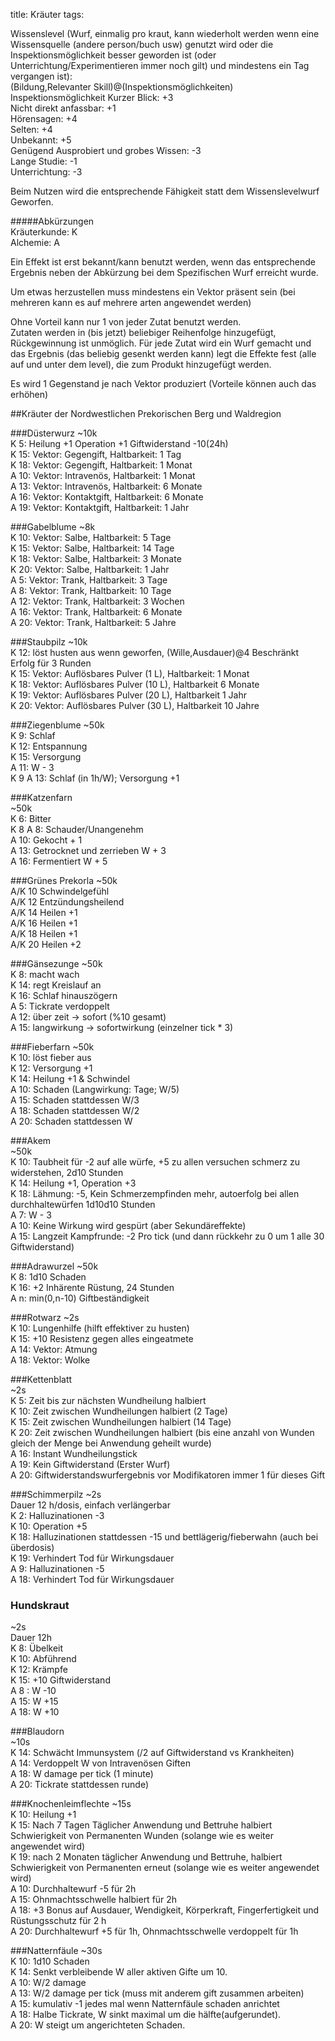 title: Kräuter
tags: 

Wissenslevel 
(Wurf, einmalig pro kraut, kann wiederholt werden wenn eine Wissensquelle (andere person/buch usw) genutzt wird oder die Inspektionsmöglichkeit besser geworden ist (oder Unterrichtung/Experimentieren immer noch gilt) und mindestens ein Tag vergangen ist):  
(Bildung,Relevanter Skill)@(Inspektionsmöglichkeiten)  
Inspektionsmöglichkeit Kurzer Blick: +3  
Nicht direkt anfassbar: +1  
Hörensagen: +4  
Selten: +4  
Unbekannt: +5  
Genügend Ausprobiert und grobes Wissen: -3  
Lange Studie: -1  
Unterrichtung: -3  

Beim Nutzen wird die entsprechende Fähigkeit statt dem Wissenslevelwurf Geworfen.  
  
#####Abkürzungen  
Kräuterkunde: K  
Alchemie: A  
  
Ein Effekt ist erst bekannt/kann benutzt werden, wenn das entsprechende Ergebnis neben der Abkürzung bei dem Spezifischen Wurf erreicht wurde.  
  
Um etwas herzustellen muss mindestens ein Vektor präsent sein (bei mehreren kann es auf mehrere arten angewendet werden)  
   
Ohne Vorteil kann nur 1 von jeder Zutat benutzt werden.  
Zutaten werden in (bis jetzt) beliebiger Reihenfolge hinzugefügt, Rückgewinnung ist unmöglich. Für jede Zutat wird ein Wurf gemacht und das Ergebnis (das beliebig gesenkt werden kann) legt die Effekte fest (alle auf und unter dem level), die zum Produkt hinzugefügt werden.  

Es wird 1 Gegenstand je nach Vektor produziert (Vorteile können auch das erhöhen)  


##Kräuter der Nordwestlichen Prekorischen Berg und Waldregion

###Düsterwurz 
~10k  
K 5: Heilung +1 Operation +1 Giftwiderstand -10(24h)  
K 15: Vektor: Gegengift, Haltbarkeit: 1 Tag  
K 18: Vektor: Gegengift, Haltbarkeit: 1 Monat  
A 10: Vektor: Intravenös, Haltbarkeit: 1 Monat   
A 13: Vektor: Intravenös, Haltbarkeit: 6 Monate   
A 16: Vektor: Kontaktgift, Haltbarkeit: 6 Monate   
A 19: Vektor: Kontaktgift, Haltbarkeit: 1 Jahr  
  
###Gabelblume
~8k  
K 10: Vektor: Salbe, Haltbarkeit: 5 Tage    
K 15: Vektor: Salbe, Haltbarkeit: 14 Tage  
K 18: Vektor: Salbe, Haltbarkeit: 3 Monate  
K 20: Vektor: Salbe, Haltbarkeit: 1 Jahr  
A 5: Vektor: Trank, Haltbarkeit: 3 Tage  
A 8: Vektor: Trank, Haltbarkeit: 10 Tage  
A 12: Vektor: Trank, Haltbarkeit: 3 Wochen  
A 16: Vektor: Trank, Haltbarkeit: 6 Monate  
A 20: Vektor: Trank, Haltbarkeit: 5 Jahre  

###Staubpilz 
~10k  
K 12: löst husten aus wenn geworfen, (Wille,Ausdauer)@4 Beschränkt Erfolg für 3 Runden  
K 15: Vektor: Auflösbares Pulver (1 L), Haltbarkeit: 1 Monat  
K 18: Vektor: Auflösbares Pulver (10 L), Haltbarkeit 6 Monate  
K 19: Vektor: Auflösbares Pulver (20 L), Haltbarkeit 1 Jahr  
K 20: Vektor: Auflösbares Pulver (30 L),
Haltbarkeit 10 Jahre  

###Ziegenblume
~50k  
K 9: Schlaf  
K 12: Entspannung  
K 15: Versorgung  
A 11: W - 3  
K 9 A 13: Schlaf (in 1h/W); Versorgung +1  
  
###Katzenfarn  
~50k  
K 6: Bitter  
K 8 A 8: Schauder/Unangenehm  
A 10: Gekocht + 1  
A 13: Getrocknet und zerrieben W + 3   
A 16: Fermentiert W + 5   

###Grünes Prekorla 
~50k  
A/K 10 Schwindelgefühl  
A/K 12 Entzündungsheilend  
A/K 14 Heilen +1  
A/K 16 Heilen +1  
A/K 18 Heilen +1  
A/K 20 Heilen +2  
  
###Gänsezunge
~50k  
K 8: macht wach  
K 14: regt Kreislauf an  
K 16: Schlaf hinauszögern   
A 5: Tickrate verdoppelt  
A 12: über zeit -> sofort (%10 gesamt)  
A 15: langwirkung -> sofortwirkung (einzelner tick &ast; 3)  

###Fieberfarn
~50k  
K 10: löst fieber aus  
K 12: Versorgung +1  
K 14: Heilung +1 & Schwindel  
A 10: Schaden (Langwirkung: Tage; W/5)  
A 15: Schaden stattdessen W/3  
A 18: Schaden stattdessen W/2  
A 20: Schaden stattdessen W  
  
###Akem  
~50k  
K 10: Taubheit für -2 auf alle würfe, +5 zu allen versuchen schmerz zu widerstehen, 2d10 Stunden  
K 14: Heilung +1, Operation +3  
K 18: Lähmung: -5, Kein Schmerzempfinden mehr,  autoerfolg bei allen durchhaltewürfen 1d10d10 Stunden  
A 7: W - 3  
A 10: Keine Wirkung wird gespürt (aber Sekundäreffekte)  
A 15: Langzeit Kampfrunde: -2 Pro tick (und dann rückkehr zu 0 um 1 alle 30 Giftwiderstand)  

###Adrawurzel
~50k  
K 8: 1d10 Schaden  
K 16: +2 Inhärente Rüstung, 24 Stunden  
A n: min(0,n-10) Giftbeständigkeit  
  
###Rotwarz
~2s  
K 10: Lungenhilfe (hilft effektiver zu husten)  
K 15: +10 Resistenz gegen alles eingeatmete  
A 14: Vektor: Atmung  
A 18: Vektor: Wolke  
  
###Kettenblatt  
~2s  
K 5: Zeit bis zur nächsten Wundheilung halbiert  
K 10: Zeit zwischen Wundheilungen halbiert (2 Tage)  
K 15: Zeit zwischen Wundheilungen halbiert (14 Tage)  
K 20: Zeit zwischen Wundheilungen halbiert (bis eine anzahl von Wunden gleich der Menge bei Anwendung geheilt wurde)  
A 16: Instant Wundheilungstick  
A 19: Kein Giftwiderstand (Erster Wurf)  
A 20: Giftwiderstandswurfergebnis vor Modifikatoren immer 1 für dieses Gift  

###Schimmerpilz
~2s  
Dauer 12 h/dosis, einfach verlängerbar  
K 2: Halluzinationen -3    
K 10: Operation +5  
K 18: Halluzinationen stattdessen -15 und bettlägerig/fieberwahn (auch bei überdosis)    
K 19: Verhindert Tod für Wirkungsdauer  
A 9: Halluzinationen -5  
A 18: Verhindert Tod für Wirkungsdauer  

### Hundskraut
~2s  
Dauer 12h  
K 8: Übelkeit  
K 10: Abführend  
K 12: Krämpfe  
K 15: +10 Giftwiderstand   
A 8 : W -10  
A 15: W +15  
A 18: W +10  

###Blaudorn  
~10s  
K 14: Schwächt Immunsystem (/2 auf Giftwiderstand vs Krankheiten)  
A 14: Verdoppelt W von Intravenösen Giften  
A 18: W damage per tick (1 minute)  
A 20: Tickrate stattdessen runde)  

###Knochenleimflechte
~15s  
K 10: Heilung +1  
K 15: Nach 7 Tagen Täglicher Anwendung und Bettruhe halbiert Schwierigkeit von Permanenten Wunden (solange wie es weiter angewendet wird)  
K 19: nach 2 Monaten täglicher Anwendung und Bettruhe, halbiert Schwierigkeit von Permanenten erneut (solange wie es weiter angewendet wird)  
A 10: Durchhaltewurf -5 für 2h  
A 15: Ohnmachtsschwelle halbiert für 2h  
A 18: +3 Bonus auf Ausdauer, Wendigkeit, Körperkraft, Fingerfertigkeit und Rüstungsschutz für 2 h  
A 20: Durchhaltewurf +5 für 1h, Ohnmachtsschwelle verdoppelt für 1h  


###Natternfäule
~30s  
K 10: 1d10 Schaden  
K 14: Senkt verbleibende W aller aktiven Gifte um 10.  
A 10: W/2  damage  
A 13: W/2 damage per tick (muss mit anderem gift zusammen arbeiten)  
A 15: kumulativ -1 jedes mal wenn Natternfäule schaden anrichtet  
A 18: Halbe Tickrate, W sinkt maximal um die hälfte(aufgerundet).   
A 20: W steigt um angerichteten Schaden.   